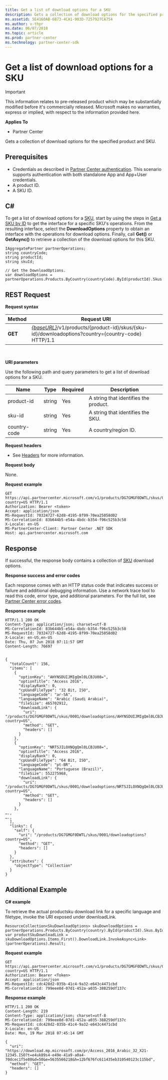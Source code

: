 ```yaml
---
title: Get a list of download options for a SKU
description: Gets a collection of download options for the specified product and SKU.
ms.assetid: 5E4160AB-6B73-4CA1-903D-7257927CA754
ms.author: v-thpr
ms.date: 06/07/2018
ms.topic: article
ms.prod: partner-center
ms.technology: partner-center-sdk
---
```


# Get a list of download options for a SKU

>[!IMPORTANT]   
>This information relates to pre-released product which may be substantially modified before it's commercially released. Microsoft makes no warranties, express or implied, with respect to the information provided here.  

**Applies To**

-   Partner Center

Gets a collection of download options for the specified product and SKU.

## <span id="Prerequisites"></span><span id="prerequisites"></span><span id="PREREQUISITES"></span>Prerequisites


-   Credentials as described in [Partner Center authentication](partner-center-authentication.md). This scenario supports authentication with both standalone App and App+User credentials.
-   A product ID.
-   A SKU ID.

## <span id="C_"></span><span id="c_"></span>C#


To get a list of download options for a [SKU](products.md#sku), start by using the steps in [Get a SKU by ID](get-a-sku-by-id.md) to get the interface for a specific SKU's operations. From the resulting interface, select the **DownloadOptions** property to obtain an interface with the operations for download options. Finally, call **Get()** or **GetAsync()** to retrieve a collection of the download options for this SKU.  

```CSharp
IAggregatePartner partnerOperations;
string countryCode;
string productId; 
string skuId;

// Get the DownloadOptions.
var downloadOptions = partnerOperations.Products.ByCountry(countryCode).ById(productId).Skus.ById(skuId).DownloadOptions.Get();
```

## <span id="REST_Request"></span><span id="rest_request"></span><span id="REST_REQUEST"></span>REST Request


**Request syntax**

| Method  | Request URI                                                                                                                                    |
|---------|----------------------------------------------------------------------------------------------------------------------------------------------- |
| **GET** | [*{baseURL}*](partner-center-rest-urls.md)/v1/products/{product-id}/skus/{sku-id}/downloadoptions?country={country-code} HTTP/1.1              |

 

**URI parameters**

Use the following path and query parameters to get a list of download options for a SKU.

| Name                   | Type     | Required | Description                                                             |
|------------------------|----------|----------|-------------------------------------------------------------------------|
| product-id             | string   | Yes      | A string that identifies the product.                                   |
| sku-id                 | string   | Yes      | A string that identifies the SKU.                                       |
| country-code           | string   | Yes      | A country/region ID.                                                    |   



**Request headers**

-   See [Headers](headers.md) for more information.

**Request body**

None.

**Request example**

```
GET https://api.partnercenter.microsoft.com/v1/products/DG7GMGF0DWTL/skus/0001/downloadoptions?country=US HTTP/1.1
Authorization: Bearer <token>
Accept: application/json
MS-RequestId: 70324727-62d8-4195-8f99-70ea25058d02
MS-CorrelationId: 83b644b5-e54a-4bdc-b354-f96c525b3c58
X-Locale: en-US
MS-PartnerCenter-Client: Partner Center .NET SDK
Host: api.partnercenter.microsoft.com
```

## <span id="Response"></span><span id="response"></span><span id="RESPONSE"></span>Response


If successful, the response body contains a collection of [SKU](products.md#sku) download options.

**Response success and error codes**

Each response comes with an HTTP status code that indicates success or failure and additional debugging information. Use a network trace tool to read this code, error type, and additional parameters. For the full list, see [Partner Center error codes](error-codes.md).


**Response example**

```
HTTP/1.1 200 OK
Content-Type: application/json; charset=utf-8
MS-CorrelationId: 83b644b5-e54a-4bdc-b354-f96c525b3c58
MS-RequestId: 70324727-62d8-4195-8f99-70ea25058d02
X-Locale: en-US,en-US
Date: Thu, 07 Jun 2018 07:11:57 GMT
Content-Length: 76697


{
  "totalCount": 156,
  "items": [
    {
      "optionKey": "AHYNSDUIJMIgQml0LCBJU08=",
      "optionTitle": "Access 2016",
      "displayRank": 0,
      "cpUandFileType": "32 Bit, ISO",
      "languageCode": "ar-SA",
      "languageName": "Arabic (Saudi Arabia)",
      "fileSize": 465702912,
      "downloadLink": {
        "uri": "/products/DG7GMGF0DWTL/skus/0001/downloadoptions/AHYNSDUIJMIgQml0LCBJU08=/downloadlink?country=US",
        "method": "GET",
        "headers": []
      }
    },
    {
      "optionKey": "NRTSJILOXNQgQml0LCBJU08=",
      "optionTitle": "Access 2016",
      "displayRank": 0,
      "cpUandFileType": "64 Bit, ISO",
      "languageCode": "pt-BR",
      "languageName": "Portuguese (Brazil)",
      "fileSize": 552275968,
      "downloadLink": {
        "uri": "/products/DG7GMGF0DWTL/skus/0001/downloadoptions/NRTSJILOXNQgQml0LCBJU08=/downloadlink?country=US",
        "method": "GET",
        "headers": []
      }
    },
….,
….,
  ],
  "links": {
    "self": {
      "uri": "/products/DG7GMGF0DWTL/skus/0001/downloadoptions?country=US",
      "method": "GET",
      "headers": []
    }
  },
  "attributes": {
    "objectType": "Collection"
  }
}
```   


## <span id="AdditionalExample"></span><span id="additionalexample"></span>Additional Example   


**C# example**

To retrieve the actual productsku download link for a specific language and filetype, invoke the URI exposed under downloadLink.

```CSharp
ResourceCollection<SkuDownloadOptions> skuDownloadOptions = partnerOperations.Products.ByCountry(country).ById(productId).Skus.ById(skuId).DownloadOptions.Get();
var productSkuDownloadLink = skuDownloadOptions.Items.First().DownloadLink.InvokeAsync<Link>(partnerOperations).Result;
```   

**Request example**

```
GET https://api.partnercenter.microsoft.com/v1/products/DG7GMGF0DWTL/skus/0001/downloadoptions/AHYNSDUIJMIgQml0LCBJU08=/downloadlink?country=US HTTP/1.1
Authorization: Bearer <Token>
Accept: application/json
MS-RequestId: cdc428d2-035b-41c4-9a32-e643c4471cbd
MS-CorrelationId: 799eee8d-07d1-452a-a035-388259df137c
```

**Response example**

```
HTTP/1.1 200 OK
Content-Length: 219
Content-Type: application/json; charset=utf-8
MS-CorrelationId: 799eee8d-07d1-452a-a035-388259df137c
MS-RequestId: cdc428d2-035b-41c4-9a32-e643c4471cbd
X-Locale: en-US
Date: Mon, 19 Mar 2018 07:45:14 GMT

{
  "uri": "https://download.mp.microsoft.com/pr/Access_2016_Arabic_32_X21-12345.ISO?t=e4uk89s4-e49e-41a9-a0a4-70dcec1f5e80&d=50&e=5635566218&h=12bf676fc611435eb310540123c115bd",
  "method": "GET",
  "headers": []
}
```   


 

 




